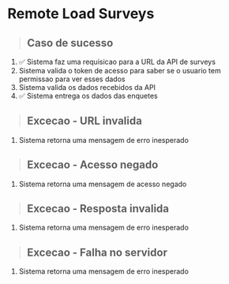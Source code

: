 # Remote Load Surveys

> ## Caso de sucesso
1. ✅ Sistema faz uma requisicao para a URL da API de surveys
2. Sistema valida o token de acesso para saber se o usuario tem permissao para ver esses dados
3. Sistema valida os dados recebidos da API
4. ✅ Sistema entrega os dados das enquetes

> ## Excecao - URL invalida
1. Sistema retorna uma mensagem de erro inesperado

> ## Excecao - Acesso negado
1. Sistema retorna uma mensagem de acesso negado

> ## Excecao - Resposta invalida
1. Sistema retorna uma mensagem de erro inesperado

> ## Excecao - Falha no servidor
1. Sistema retorna uma mensagem de erro inesperado